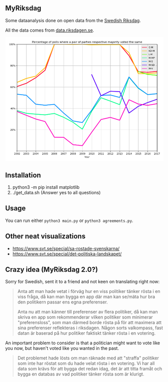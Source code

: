 MyRiksdag
---------

Some dataanalysis done on open data from the [Swedish Riksdag](https://en.wikipedia.org/wiki/Riksdag).

All the data comes from [data.riksdagen.se](http://data.riksdagen.se/).

![example output plot](https://github.com/ErikBjare/MyRiksdag/raw/master/media/example.png)

## Installation
1. python3 -m pip install matplotlib
1. ./get_data.sh (Answer yes to all questions)

## Usage

You can run either `python3 main.py` or `python3 agreements.py`.


## Other neat visualizations

 - https://www.svt.se/special/sa-rostade-svenskarna/
 - https://www.svt.se/special/det-politiska-landskapet/


## Crazy idea (MyRiksdag 2.0?)

Sorry for Swedish, sent it to a friend and not keen on translating right now:

> Anta att man hade vetat i förväg hur en viss politiker tänker rösta i en viss fråga, då kan man bygga en app där man kan se/mäta hur bra den politikern passar ens egna preferenser. 
>
> Anta nu att man känner till preferenser av flera politiker, då kan man skriva en app som rekommenderar vilken politiker som minimerar "preferensloss", som man därmed borde rösta på för att maximera att sina preferenser reflekteras i riksdagen. Någon sorts valkompass, fast datan är baserad på hur politiker faktiskt tänker rösta i en votering.

An important problem to consider is that a politician might want to vote like you now, but haven't voted like you wanted in the past.

> Det problemet hade lösts om man räknade med att "straffa" politiker som inte har röstat som du hade velat rösta i en votering. Vi har all data som krävs för att bygga det redan idag, det är att titta framåt och bygga en databas av vad politiker tänker rösta som är klurigt.
